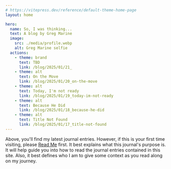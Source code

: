 ```yaml
---
# https://vitepress.dev/reference/default-theme-home-page
layout: home

hero:
  name: So, I was thinking...
  text: A blog by Greg Marine
  image:
    src: ./media/profile.webp
    alt: Greg Marine selfie
  actions:
    - theme: brand
      text: TBD
      link: /blog/2025/01/21_
    - theme: alt
      text: On the Move
      link: /blog/2025/01/20_on-the-move
    - theme: alt
      text: Today, I'm not ready
      link: /blog/2025/01/19_today-im-not-ready
    - theme: alt
      text: Because He Did
      link: /blog/2025/01/18_because-he-did
    - theme: alt
      text: Title Not Found
      link: /blog/2025/01/17_title-not-found
---
```


Above, you'll find my latest journal entries. However, if this is your first time visiting, please [Read Me](read-me) first. It best explains what this journal's purpose is. It will help guide you into how to read the journal entries contained in this site. Also, it best defines who I am to give some context as you read along on my journey.